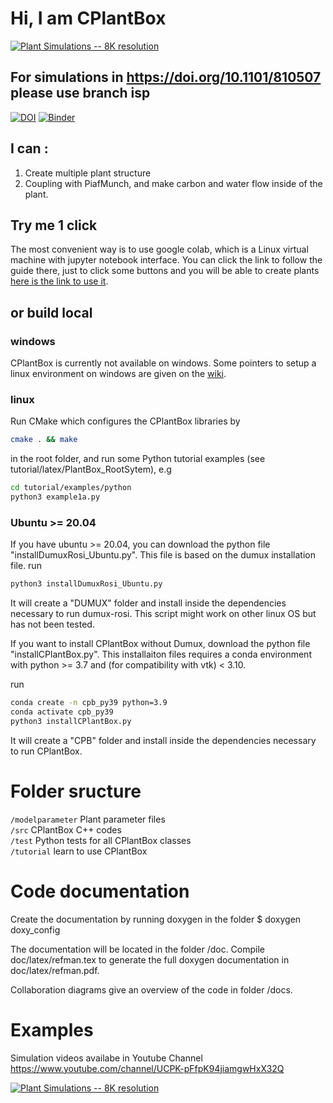 
# Hi, I am CPlantBox
[![Plant Simulations -- 8K resolution](https://media.giphy.com/media/LmBztw7mNwluJPJ3cU/giphy.gif)](https://www.youtube.com/watch?v=jNbvjW-WFvk "CPlantBox Simulations -- 8K resolution")

## For simulations in https://doi.org/10.1101/810507 please use branch isp

[![DOI](https://zenodo.org/badge/95107851.svg)](https://zenodo.org/badge/latestdoi/95107851) [![Binder](https://mybinder.org/badge_logo.svg)](https://mybinder.org/v2/gh/xiaoranzhou/cpb-binder/master)
## I can :
1. Create multiple plant structure
2. Coupling with PiafMunch, and make carbon and water flow inside of the plant.

## Try me 1 click

The most convenient way is to use google colab, which is a Linux virtual machine with jupyter notebook interface.
You can click the link to follow the guide there, just to click some buttons and you will be able to create plants
[here is the link to use it](http://b.cplantbox.com).

## or build local
### windows
CPlantBox is currently not available on windows. 
Some pointers to setup a linux environment on windows are given on the [wiki](https://github.com/Plant-Root-Soil-Interactions-Modelling/CPlantBox/wiki/Help-for-windows-users).
### linux
 Run CMake which configures the CPlantBox libraries by 
```bash
cmake . && make
```
in the root folder, and run some Python tutorial examples (see tutorial/latex/PlantBox_RootSytem), e.g
```bash
cd tutorial/examples/python
python3 example1a.py
```

### Ubuntu >= 20.04
If you have ubuntu >= 20.04, you can download the python file "installDumuxRosi_Ubuntu.py".
This file is based on the dumux installation file. 
run
```bash
python3 installDumuxRosi_Ubuntu.py
```
It will create a "DUMUX" folder and install inside the dependencies necessary to run dumux-rosi.
This script might work on other linux OS but has not been tested.

If you want to install CPlantBox without Dumux, download the python file "installCPlantBox.py".
This installaiton files requires a conda environment with python >= 3.7 and (for compatibility with vtk) < 3.10.

run
```bash
conda create -n cpb_py39 python=3.9
conda activate cpb_py39 
python3 installCPlantBox.py
```
It will create a "CPB" folder and install inside the dependencies necessary to run CPlantBox.
# Folder sructure

`/modelparameter`		Plant parameter files\
`/src`			CPlantBox C++ codes\
`/test`   Python tests for all CPlantBox classes\
`/tutorial` 		learn to use CPlantBox

# Code documentation

Create the documentation by running doxygen in the folder 
$ doxygen doxy_config

The documentation will be located in the folder /doc. Compile doc/latex/refman.tex to generate the full doxygen documentation in doc/latex/refman.pdf.

Collaboration diagrams give an overview of the code in folder /docs.

# Examples
Simulation videos availabe in Youtube Channel https://www.youtube.com/channel/UCPK-pFfpK94jiamgwHxX32Q

[![Plant Simulations -- 8K resolution](https://media.giphy.com/media/LmBztw7mNwluJPJ3cU/giphy.gif)](https://www.youtube.com/watch?v=jNbvjW-WFvk "CPlantBox Simulations -- 8K resolution")



